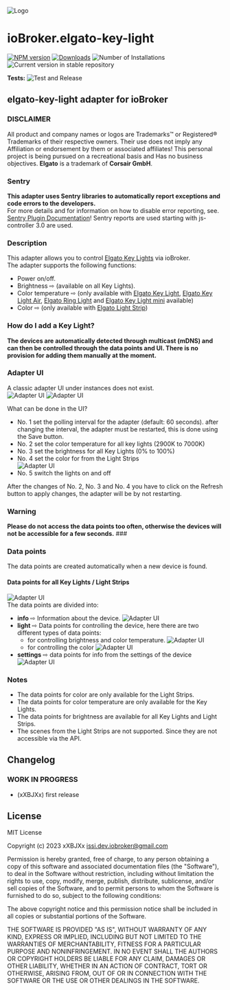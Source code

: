 ![Logo](admin/elgato-key-light.png)
# ioBroker.elgato-key-light

[![NPM version](https://img.shields.io/npm/v/iobroker.elgato-key-light.svg)](https://www.npmjs.com/package/iobroker.elgato-key-light)
[![Downloads](https://img.shields.io/npm/dm/iobroker.elgato-key-light.svg)](https://www.npmjs.com/package/iobroker.elgato-key-light)
![Number of Installations](https://iobroker.live/badges/elgato-key-light-installed.svg)
![Current version in stable repository](https://iobroker.live/badges/elgato-key-light-stable.svg)

**Tests:** ![Test and Release](https://github.com/xXBJXx/ioBroker.elgato-key-light/workflows/Test%20and%20Release/badge.svg)

## elgato-key-light adapter for ioBroker

### DISCLAIMER

All product and company names or logos are Trademarks™ or Registered® Trademarks of their respective owners. Their use does not imply any
Affiliation or endorsement by them or associated affiliates! This personal project is being pursued on a recreational basis and
Has no business objectives. **Elgato** is a trademark of **Corsair GmbH**.

### Sentry
**This adapter uses Sentry libraries to automatically report exceptions and code errors to the developers.**\
For more details and for information on how to disable error reporting, see.
[Sentry Plugin Documentation](https://github.com/ioBroker/plugin-sentry#plugin-sentry)! Sentry reports are used starting with js-controller 3.0
are used.

### Description
This adapter allows you to control [Elgato Key Lights](https://www.elgato.com/de/key-light) via ioBroker.\
The adapter supports the following functions:
* Power on/off.
* Brightness ⇨ (available on all Key Lights).
* Color temperature ⇨ (only available with [Elgato Key Light](https://www.elgato.com/de/key-light), [Elgato Key Light Air](https://www.elgato.com/de/key-light-air),
  [Elgato Ring Light](https://www.elgato.com/de/ring-light)
  and [Elgato Key Light mini](https://www.elgato.com/de/key-light-mini) available)
* Color ⇨ (only available with [Elgato Light Strip](https://www.elgato.com/de/light-strip))

### How do I add a Key Light?
**The devices are automatically detected through multicast (mDNS) and can then be controlled through the data points and UI.
There is no provision for adding them manually at the moment.**


### Adapter UI
A classic adapter UI under instances does not exist.\
![Adapter UI](admin/media/instances.png)
![Adapter UI](admin/media/elgato-key-light_UI.png)

What can be done in the UI?
* No. 1 set the polling interval for the adapter (default: 60 seconds).
  after changing the interval, the adapter must be restarted, this is done using the Save button.
* No. 2 set the color temperature for all key lights (2900K to 7000K)
* No. 3 set the brightness for all Key Lights (0% to 100%)
* No. 4 set the color for from the Light Strips\
  ![Adapter UI](admin/media/ColorPicker.png)
* No. 5 switch the lights on and off

After the changes of No. 2, No. 3 and No. 4 you have to click on the Refresh button to apply changes, the adapter will be
by not restarting.

### Warning
**Please do not access the data points too often, otherwise the devices will not be accessible for a few seconds.** ###

### Data points
The data points are created automatically when a new device is found.

#### Data points for all Key Lights / Light Strips
![Adapter UI](admin/media/ObjectsMain.png)\
The data points are divided into:
* **info** ⇨ Information about the device\.
  ![Adapter UI](admin/media/objects_info.png)
* **light** ⇨ Data points for controlling the device, here there are two different types of data points:
  * for controlling brightness and color temperature.
    ![Adapter UI](admin/media/objects_light_colorTemp.png)
  * for controlling the color
    ![Adapter UI](admin/media/objects_light_color.png)
* **settings** ⇨ data points for info from the settings of the device
  ![Adapter UI](admin/media/objects_settings.png)

### Notes
* The data points for color are only available for the Light Strips.
* The data points for color temperature are only available for the Key Lights.
* The data points for brightness are available for all Key Lights and Light Strips.
* The scenes from the Light Strips are not supported. Since they are not accessible via the API.


## Changelog
<!--
    Placeholder for the next version (at the beginning of the line):
    ### **WORK IN PROGRESS**
-->

### **WORK IN PROGRESS**
* (xXBJXx) first release

## License
MIT License

Copyright (c) 2023 xXBJXx <issi.dev.iobroker@gmail.com>

Permission is hereby granted, free of charge, to any person obtaining a copy
of this software and associated documentation files (the "Software"), to deal
in the Software without restriction, including without limitation the rights
to use, copy, modify, merge, publish, distribute, sublicense, and/or sell
copies of the Software, and to permit persons to whom the Software is
furnished to do so, subject to the following conditions:

The above copyright notice and this permission notice shall be included in all
copies or substantial portions of the Software.

THE SOFTWARE IS PROVIDED "AS IS", WITHOUT WARRANTY OF ANY KIND, EXPRESS OR
IMPLIED, INCLUDING BUT NOT LIMITED TO THE WARRANTIES OF MERCHANTABILITY,
FITNESS FOR A PARTICULAR PURPOSE AND NONINFRINGEMENT. IN NO EVENT SHALL THE
AUTHORS OR COPYRIGHT HOLDERS BE LIABLE FOR ANY CLAIM, DAMAGES OR OTHER
LIABILITY, WHETHER IN AN ACTION OF CONTRACT, TORT OR OTHERWISE, ARISING FROM,
OUT OF OR IN CONNECTION WITH THE SOFTWARE OR THE USE OR OTHER DEALINGS IN THE
SOFTWARE.